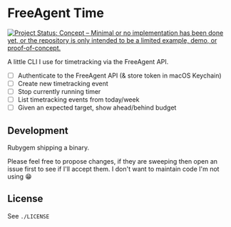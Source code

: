 # FreeAgent Time

[![Project Status: Concept – Minimal or no implementation has been done yet, or the repository is only intended to be a limited example, demo, or proof-of-concept.](https://www.repostatus.org/badges/latest/concept.svg)](https://www.repostatus.org/#concept)

A little CLI I use for timetracking via the FreeAgent API.

- [ ] Authenticate to the FreeAgent API (& store token in macOS Keychain)
- [ ] Create new timetracking event
- [ ] Stop currently running timer
- [ ] List timetracking events from today/week
- [ ] Given an expected target, show ahead/behind budget

## Development

Rubygem shipping a binary.

Please feel free to propose changes, if they are sweeping then open an issue first to see if I'll accept them. I don't want to maintain code I'm not using 😁

## License

See `./LICENSE`
